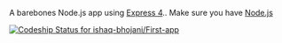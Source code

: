 A barebones Node.js app using [Express 4](http://expressjs.com/)..
Make sure you have [Node.js](http://nodejs.org/) 

[ ![Codeship Status for ishaq-bhojani/First-app](https://codeship.com/projects/64e62be0-51e2-0132-eb96-729c022d6a6c/status)](https://codeship.com/projects/48467)
